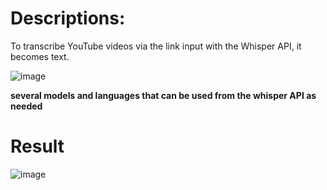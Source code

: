 # Descriptions:

To transcribe YouTube videos via the link input with the Whisper API, it becomes text.

![image](https://github.com/AfifAlvan/transcribe_yt_to_text/assets/114891065/0aa81d82-c235-4846-991c-2215b93a8fdc)


**several models and languages that can be used from the whisper API as needed**

# Result

![image](https://github.com/AfifAlvan/transcribe_yt_to_text/assets/114891065/e0a125ef-79f7-4566-8a0b-225f1466c2ea)


